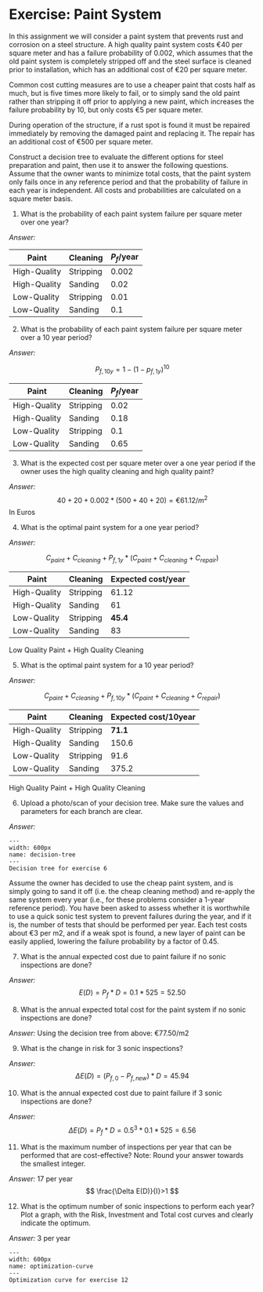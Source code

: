 # Exercise: Paint System

In this assignment we will consider a paint system that prevents rust and corrosion on a steel structure. A high quality paint system costs €40 per square meter and has a failure probability of 0.002, which assumes that the old paint system is completely stripped off and the steel surface is cleaned prior to installation, which has an additional cost of €20 per square meter. 

Common cost cutting measures are to use a cheaper paint that costs half as much, but is five times more likely to fail, or to simply sand the old paint rather than stripping it off prior to applying a new paint, which increases the failure probability by 10, but only costs €5 per square meter.

During operation of the structure, if a rust spot is found it must be repaired immediately by removing the damaged paint and replacing it. The repair has an additional cost of €500 per square meter. 

Construct a decision tree to evaluate the different options for steel preparation and paint, then use it to answer the following questions. Assume that the owner wants to minimize total costs, that the paint system only fails once in any reference period and that the probability of failure in each year is independent. All costs and probabilities are calculated on a square meter basis. 

1.	What is the probability of each paint system failure per square meter over one year?

*Answer:*

| Paint            | Cleaning   | $P_f$/year |
|-------           |---         | ---        |
|   High-Quality   | Stripping  | 0.002      |
|   High-Quality   | Sanding    | 0.02       |
|   Low-Quality    | Stripping  | 0.01       |
|   Low-Quality    | Sanding    | 0.1        |

2.	What is the probability of each paint system failure per square meter over a 10 year period?

*Answer:*

$$P_{f,10y} = 1 - (1 - p_{f,1y})^{10}$$

| Paint            | Cleaning   | $P_f$/year |
|-------           |---         | ---        |
|   High-Quality   | Stripping  | 0.02       |
|   High-Quality   | Sanding    | 0.18       |
|   Low-Quality    | Stripping  | 0.1        |
|   Low-Quality    | Sanding    | 0.65       |

3.	What is the expected cost per square meter over a one year period if the owner uses the high quality cleaning and high quality paint?

*Answer:* 
$$
40 + 20 + 0.002 * (500 + 40 + 20) = €61.12 / m^2
$$
In Euros

4.	What is the optimal paint system for a one year period?

*Answer:*

$$C_{paint} + C_{cleaning} + P_{f,1y} * (C_{paint} + C_{cleaning} + C_{repair})$$

| Paint            | Cleaning   | Expected cost/year |
|-------           |---         | ---                |
|   High-Quality   | Stripping  | 61.12         	 |
|   High-Quality   | Sanding    | 61                 |
|   Low-Quality    | Stripping  | **45.4**           |
|   Low-Quality    | Sanding    | 83                 |

Low Quality Paint + High Quality Cleaning

5.	What is the optimal paint system for a 10 year period?

*Answer:*

$$C_{paint} + C_{cleaning} + P_{f,10y} * (C_{paint} + C_{cleaning} + C_{repair})$$

| Paint            | Cleaning   | Expected cost/10year |
|-------           |---         | ---                  |
|   High-Quality   | Stripping  | **71.1**        	   |
|   High-Quality   | Sanding    | 150.6                |
|   Low-Quality    | Stripping  | 91.6                 |
|   Low-Quality    | Sanding    | 375.2                |

High Quality Paint + High Quality Cleaning

6.	Upload a photo/scan of your decision tree. Make sure the values and parameters for each branch are clear.

*Answer:*

```{figure} ../figures/exercise-decision-tree.png
---
width: 600px
name: decision-tree
---
Decision tree for exercise 6
```

Assume the owner has decided to use the cheap paint system, and is simply going to sand it off (i.e. the cheap cleaning method) and re-apply the same system every year (i.e., for these problems consider a 1-year reference period). You have been asked to assess whether it is worthwhile to use a quick sonic test system to prevent failures during the year, and if it is, the number of tests that should be performed per year. Each test costs about €3 per m2, and if a weak spot is found, a new layer of paint can be easily applied, lowering the failure probability by a factor of 0.45.

7.	What is the annual expected cost due to paint failure if no sonic inspections are done?

*Answer:*
$$
E(D) = P_f * D = 0.1 * 525 = 52.50
$$

8.	What is the annual expected total cost for the paint system if no sonic inspections are done?

*Answer:*
Using the decision tree from above: €77.50/m2

9.	What is the change in risk for 3 sonic inspections?

*Answer:*
$$
\Delta E(D) = (P_{f,0} - P_{f,new}) * D = 45.94
$$

10.	What is the annual expected cost due to paint failure if 3 sonic inspections are done?

*Answer:*
$$
\Delta E(D)=P_f * D={0.5}^3 * 0.1 * 525=6.56
$$

11.	What is the maximum number of inspections per year that can be performed that are cost-effective? Note: Round your answer towards the smallest integer.

*Answer:*
17 per year
$$
\frac{\Delta E(D)}{I}>1
$$

12.	What is the optimum number of sonic inspections to perform each year? Plot a graph, with the Risk, Investment and Total cost curves and clearly indicate the optimum.

*Answer:*
3 per year

```{figure} ../figures/exercise-optimization.png
---
width: 600px
name: optimization-curve
---
Optimization curve for exercise 12
```